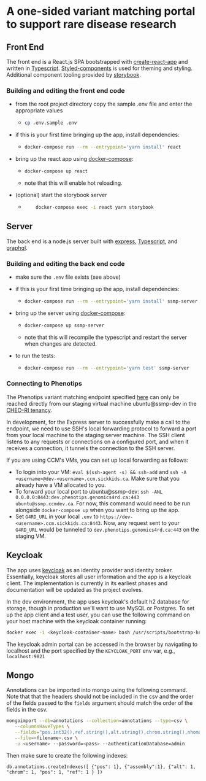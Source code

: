 # A one-sided variant matching portal to support rare disease research

## Front End

The front end is a React.js SPA bootstrapped with [create-react-app](https://github.com/facebook/create-react-app) and written in [Typescript](https://www.typescriptlang.org/). [Styled-components](https://styled-components.com/docs) is used for theming and styling. Additional component tooling provided by [storybook](https://storybook.js.org/).

### Building and editing the front end code

- from the root project directory copy the sample .env file and enter the appropriate values
  - ```bash
    cp .env.sample .env
    ```
- if this is your first time bringing up the app, install dependencies:
  - ```bash
    docker-compose run --rm --entrypoint='yarn install' react
    ```
- bring up the react app using [docker-compose](https://docs.docker.com/compose/):

  - ```bash
    docker-compose up react
    ```
  - note that this will enable hot reloading.

- (optional) start the storybook server
  - ```bash
        docker-compose exec -i react yarn storybook
    ```

## Server

The back end is a node.js server built with [express](https://expressjs.com/), [Typescript](https://www.typescriptlang.org/), and [graphql](https://graphql.org/).

### Building and editing the back end code

- make sure the `.env` file exists (see above)
- if this is your first time bringing up the app, install dependencies:
  - ```bash
    docker-compose run --rm --entrypoint='yarn install' ssmp-server
    ```
- bring up the server using [docker-compose](https://docs.docker.com/compose/):

  - ```bash
    docker-compose up ssmp-server
    ```
  - note that this will recompile the typescript and restart the server when changes are detected.

- to run the tests:
  - ```bash
    docker-compose run --rm --entrypoint='yarn test' ssmp-server
    ```
    
### Connecting to Phenotips 

The Phenotips variant matching endpoint specified [here](https://github.com/ccmbioinfo/report-scripts/blob/master/phenotips-api.md#matching-endpoint) can only be reached directly from our staging virtual machine ubuntu@ssmp-dev in the [CHEO-RI tenancy](https://github.com/ccmbioinfo/cheo-ri-infrastructure).

In development, for the Express server to successfully make a call to the endpoint, we need to use SSH's local forwarding protocol to forward a port from your local machine to the staging server machine. The SSH client listens to any requests or connections on a configured port, and when it receives a connection, it tunnels the connection to the SSH server. 

If you are using CCM's VMs, you can set up local forwarding as follows: 
  - To login into your VM: ```eval $(ssh-agent -s) && ssh-add``` and ```ssh -A <username>@dev-<username>.ccm.sickkids.ca```. Make sure that you already have a VM allocated to you. 
  - To forward your local port to ubuntu@ssmp-dev: ```ssh -ANL 0.0.0.0:8443:dev.phenotips.genomics4rd.ca:443 ubuntu@ssmp.ccmdev.ca```. For now, this command would need to be run alongside `docker-compose up` when you want to bring up the app.
  - Set ```G4RD_URL``` in your local ```.env``` to ```https://dev-<username>.ccm.sickkids.ca:8443```.
Now, any request sent to your ```G4RD_URL``` would be tunneled to ```dev.phenotips.genomics4rd.ca:443``` on the staging VM. 

## Keycloak

The app uses [keycloak](https://www.keycloak.org/) as an identity provider and identity broker. Essentially, keycloak stores all user information and the app is a keycloak client. The implementation is currently in its earliest phases and documentation will be updated as the project evolves.

In the dev environment, the app uses keycloak's default h2 database for storage, though in production we'll want to use MySQL or Postgres. To set up the app client and a test user, you can use the following command on your host machine with the keycloak container running:

```bash
docker exec -i <keycloak-container-name> bash /usr/scripts/bootstrap-keycloak.sh
```

The keycloak admin portal can be accessed in the browser by navigating to localhost and the port specified by the `KEYCLOAK_PORT` env var, e.g., `localhost:9821`

## Mongo

Annotations can be imported into mongo using the following command. Note that that the headers should not be included in the csv and the order of the fields passed to the `fields` argument should match the order of the fields in the csv.

```bash
mongoimport --db=annotations --collection=annotations --type=csv \
   --columnsHaveTypes \
   --fields="pos.int32(),ref.string(),alt.string(),chrom.string(),nhomalt.int32(),an.int32(),af.double(),assembly.string()" \
   --file=<filename>.csv \
   -u <username> --password=<pass> --authenticationDatabase=admin
```

Then make sure to create the following indexes:

```
db.annotations.createIndexes([ {"pos": 1}, {"assembly":1}, {"alt": 1, "chrom": 1, "pos": 1, "ref": 1 } ])
```
